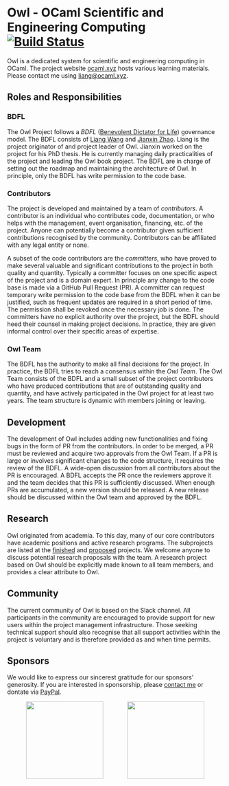 # Owl - OCaml Scientific and Engineering Computing [![Build Status](https://travis-ci.org/owlbarn/owl.svg?branch=master)](https://travis-ci.org/owlbarn/owl)

Owl is a dedicated system for scientific and engineering computing in OCaml. The project website [ocaml.xyz](https://ocaml.xyz/) hosts various learning materials. Please contact me using [liang@ocaml.xyz](liang@ocaml.xyz).

## Roles and Responsibilities

### BDFL

The Owl Project follows a *BDFL* ([Benevolent Dictator for Life](https://en.wikipedia.org/wiki/Benevolent_dictator_for_life)) governance model. The BDFL consists of [Liang Wang](https://liang.ocaml.xyz/) and [Jianxin Zhao](https://jianxin.ocaml.xyz/). Liang is the project originator of and project leader of Owl. Jianxin worked on the project for his PhD thesis. He is currently managing daily practicalities of the project and leading the Owl book project. The BDFL are in charge of setting out the roadmap and maintaining the architecture of Owl. In principle, only the BDFL has write permission to the code base.

### Contributors

The project is developed and maintained by a team of *contributors*. A contributor is an individual who contributes code, documentation, or who helps with the management, event organisation, financing, etc. of the project. Anyone can potentially become a contributor given sufficient contributions recognised by the community. Contributors can be affiliated with any legal entity or none. 

A subset of the code contributors are the *committers*, who have proved to make several valuable and significant contributions to the project in both quality and quantity. Typically a committer focuses on one specific aspect of the project and is a domain expert. In principle any change to the code base is made via a GitHub Pull Request (PR). A committer can request temporary write permission to the code base from the BDFL when it can be justified, such as frequent updates are required in a short period of time. The permission shall be revoked once the necessary job is done. The committers have no explicit authority over the project, but the BDFL should heed their counsel in making project decisions. In practice, they are given informal control over their specific areas of expertise.

### Owl Team

The BDFL has the authority to make all final decisions for the project. In practice, the BDFL tries to reach a consensus within the *Owl Team*. The Owl Team consists of the BDFL and a small subset of the project contributors who have produced contributions that are of outstanding quality and quantity, and have actively participated in the Owl project for at least two years. The team structure is dynamic with members joining or leaving.

## Development

The development of Owl includes adding new functionalities and fixing bugs in the form of PR from the contributors. In order to be merged, a PR must be reviewed and acquire two approvals from the Owl Team. If a PR is large or involves significant changes to the code structure, it requires the review of the BDFL. A wide-open discussion from all contributors about the PR is encouraged. A BDFL accepts the PR once the reviewers approve it and the team decides that this PR is sufficiently discussed. When enough PRs are accumulated, a new version should be released. A new release should be discussed within the Owl team and approved by the BDFL.

## Research

Owl originated from academia. To this day, many of our core contributors have academic positions and active research programs. The subprojects are listed at the [finished](https://ocaml.xyz/project/finished.html) and [proposed](https://ocaml.xyz/project/proposal.html) projects. We welcome anyone to discuss potential research proposals with the team. A research project based on Owl should be explicitly made known to all team members, and provides a clear attribute to Owl.

## Community

The current community of Owl is based on the Slack channel. All participants in the community are encouraged to provide support for new users within the project management infrastructure. Those seeking technical support should also recognise that all support activities within the project is voluntary and is therefore provided as and when time permits.

## Sponsors

We would like to express our sincerest gratitude for our sponsors' generosity. If you are interested in sponsorship, please [contact me](mailto:liang@ocaml.xyz) or dontate via [PayPal](https://www.paypal.me/ocaml).

<p align="center" width="100%" markdown=1>
<a href="https://ahrefs.com/"><img src="https://ocaml.xyz/assets/ahrefs-logo.png" width="180px"></a>
&nbsp;&nbsp;&nbsp;&nbsp;&nbsp;&nbsp;&nbsp;&nbsp;&nbsp;&nbsp;&nbsp;&nbsp;
<a href="https://ocaml-sf.org/"><img src="https://ocaml.xyz/assets/osf-logo.png" width="180px"></a>
</p>

